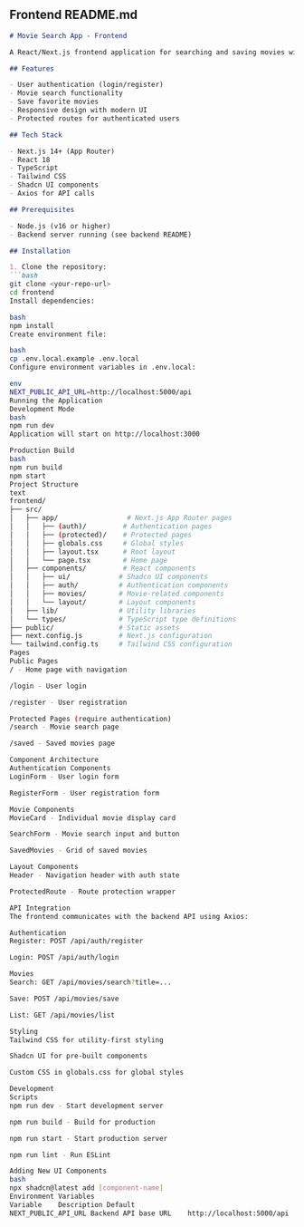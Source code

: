 
## Frontend README.md

```markdown
# Movie Search App - Frontend

A React/Next.js frontend application for searching and saving movies with a modern UI built with Shadcn components.

## Features

- User authentication (login/register)
- Movie search functionality
- Save favorite movies
- Responsive design with modern UI
- Protected routes for authenticated users

## Tech Stack

- Next.js 14+ (App Router)
- React 18
- TypeScript
- Tailwind CSS
- Shadcn UI components
- Axios for API calls

## Prerequisites

- Node.js (v16 or higher)
- Backend server running (see backend README)

## Installation

1. Clone the repository:
```bash
git clone <your-repo-url>
cd frontend
Install dependencies:

bash
npm install
Create environment file:

bash
cp .env.local.example .env.local
Configure environment variables in .env.local:

env
NEXT_PUBLIC_API_URL=http://localhost:5000/api
Running the Application
Development Mode
bash
npm run dev
Application will start on http://localhost:3000

Production Build
bash
npm run build
npm start
Project Structure
text
frontend/
├── src/
│   ├── app/                 # Next.js App Router pages
│   │   ├── (auth)/         # Authentication pages
│   │   ├── (protected)/    # Protected pages
│   │   ├── globals.css     # Global styles
│   │   ├── layout.tsx      # Root layout
│   │   └── page.tsx        # Home page
│   ├── components/         # React components
│   │   ├── ui/            # Shadcn UI components
│   │   ├── auth/          # Authentication components
│   │   ├── movies/        # Movie-related components
│   │   └── layout/        # Layout components
│   ├── lib/               # Utility libraries
│   └── types/             # TypeScript type definitions
├── public/                # Static assets
├── next.config.js         # Next.js configuration
└── tailwind.config.ts     # Tailwind CSS configuration
Pages
Public Pages
/ - Home page with navigation

/login - User login

/register - User registration

Protected Pages (require authentication)
/search - Movie search page

/saved - Saved movies page

Component Architecture
Authentication Components
LoginForm - User login form

RegisterForm - User registration form

Movie Components
MovieCard - Individual movie display card

SearchForm - Movie search input and button

SavedMovies - Grid of saved movies

Layout Components
Header - Navigation header with auth state

ProtectedRoute - Route protection wrapper

API Integration
The frontend communicates with the backend API using Axios:

Authentication
Register: POST /api/auth/register

Login: POST /api/auth/login

Movies
Search: GET /api/movies/search?title=...

Save: POST /api/movies/save

List: GET /api/movies/list

Styling
Tailwind CSS for utility-first styling

Shadcn UI for pre-built components

Custom CSS in globals.css for global styles

Development
Scripts
npm run dev - Start development server

npm run build - Build for production

npm run start - Start production server

npm run lint - Run ESLint

Adding New UI Components
bash
npx shadcn@latest add [component-name]
Environment Variables
Variable	Description	Default
NEXT_PUBLIC_API_URL	Backend API base URL	http://localhost:5000/api
